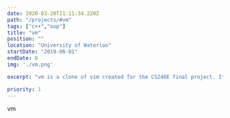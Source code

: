 ```yaml
---
date: 2020-03-20T21:11:34.220Z
path: "/projects/#vm"
tags: ["c++","oop"]
title: "vm"
position: ""
location: "University of Waterloo"
startDate: "2019-06-01"
endDate: 0
img: './vm.png'

excerpt: "vm is a clone of vim created for the CS246E final project. It was implemented in C++ using Object-Oriented Programming techniques. The project received a final mark of 98%."

priority: 1
---
```

vm